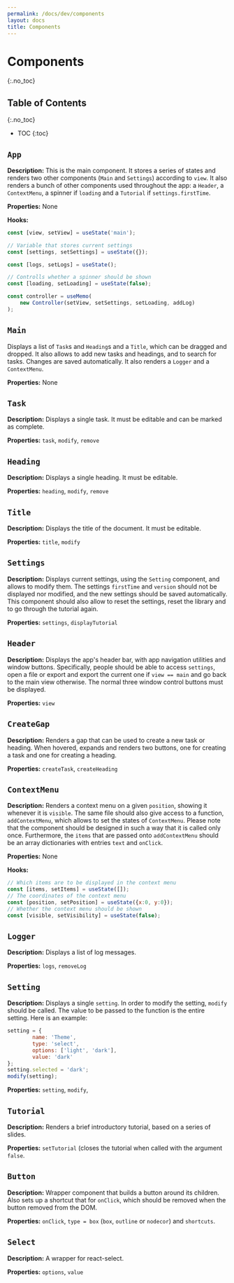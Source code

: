 ```yaml
---
permalink: /docs/dev/components
layout: docs
title: Components
---
```


# Components
{:.no_toc}

## Table of Contents
{:.no_toc}

* TOC
{:toc}

## `App`

**Description:** This is the main component. It stores a series of states and renders two other components (`Main` and `Settings`) according to `view`. It also renders a bunch of other components used throughout the app: a `Header`, a `ContextMenu`, a spinner if `loading` and a `Tutorial` if `settings.firstTime`.

**Properties:** None

**Hooks:**

```js
const [view, setView] = useState('main');

// Variable that stores current settings
const [settings, setSettings] = useState({});

const [logs, setLogs] = useState();

// Controlls whether a spinner should be shown
const [loading, setLoading] = useState(false);

const controller = useMemo(
    new Controller(setView, setSettings, setLoading, addLog)
);
```

## `Main`

Displays a list of `Task`s and `Heading`s and a `Title`, which can be dragged and dropped. It also allows to add new tasks and headings, and to search for tasks. Changes are saved automatically. It also renders a `Logger` and a `ContextMenu`.

**Properties:** None

## `Task`

**Description:** Displays a single task. It must be editable and can be marked as complete.

**Properties:** `task`, `modify`, `remove`

## `Heading`

**Description:** Displays a single heading. It must be editable.

**Properties:** `heading`, `modify`, `remove`

## `Title`

**Description:** Displays the title of the document. It must be editable.

**Properties:** `title`, `modify`

## `Settings`

**Description:** Displays current settings, using the `Setting` component, and allows to modify them. The settings `firstTime` and `version` should not be displayed nor modified, and the new settings should be saved automatically. This component should also allow to reset the settings, reset the library and to go through the tutorial again.

**Properties:** `settings`, `displayTutorial`

## `Header`

**Description:** Displays the app's header bar, with app navigation utilities and window buttons. Specifically, people should be able to access `settings`, open a file or export and export the current one if `view == main` and go back to the main view otherwise. The normal three window control buttons must be displayed.

**Properties:** `view`

## `CreateGap`

**Description:** Renders a gap that can be used to create a new task or heading. When hovered, expands and renders two buttons, one for creating a task and one for creating a heading.

**Properties:** `createTask`, `createHeading`

## `ContextMenu`

**Description:** Renders a context menu on a given `position`, showing it whenever it is `visible`. The same file should also give access to a function, `addContextMenu`, which allows to set the states of `ContextMenu`. Please note that the component should be designed in such a way that it is called only once. Furthermore, the `items` that are passed onto `addContextMenu` should be an array dictionaries with entries `text` and `onClick`.

**Properties:** None

**Hooks:**

```js
// Which items are to be displayed in the context menu
const [items, setItems] = useState([]);
// The coordinates of the context menu
const [position, setPosition] = useState({x:0, y:0});
// Whether the context menu should be shown
const [visible, setVisibility] = useState(false);
```

## `Logger`

**Description:** Displays a list of log messages.

**Properties:** `logs`, `removeLog`

## `Setting`

**Description:** Displays a single `setting`. In order to modify the setting, `modify` should be called. The value to be passed to the function is the entire setting. Here is an example:

```js
setting = {
        name: 'Theme',
        type: 'select',
        options: ['light', 'dark'],
        value: 'dark'
};
setting.selected = 'dark';
modify(setting);
```

**Properties:** `setting`, `modify`,

## `Tutorial`

**Description:** Renders a brief introductory tutorial, based on a series of slides.

**Properties:** `setTutorial` (closes the tutorial when called with the argument `false`.

## `Button`

**Description:** Wrapper component that builds a button around its children. Also sets up a shortcut that for `onClick`, which should be removed when the button removed from the DOM.

**Properties:** `onClick`, `type = box` (`box`, `outline` or `nodecor`) and `shortcuts`.

## `Select`

**Description:** A wrapper for react-select.

**Properties:** `options`, `value`